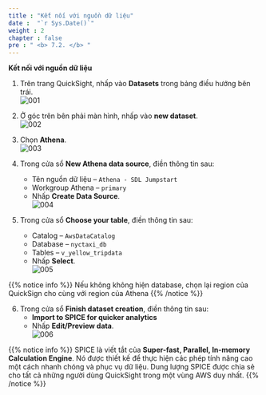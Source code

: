 ```yaml
---
title : "Kết nối với nguồn dữ liệu"
date :  "`r Sys.Date()`" 
weight : 2
chapter : false
pre : " <b> 7.2. </b> "
---
```


**Kết nối với nguồn dữ liệu**  
1. Trên trang QuickSight, nhấp vào **Datasets** trong bảng điều hướng bên trái.  
![001](../../../images/7.visualizing/7.2/001.png)

2. Ở góc trên bên phải màn hình, nhấp vào **new dataset**.  
![002](../../../images/7.visualizing/7.2/002.png)

3. Chọn **Athena**.  
![003](../../../images/7.visualizing/7.2/003.png)

4. Trong cửa sổ **New Athena data source**, điền thông tin sau:  
   - Tên nguồn dữ liệu – `Athena - SDL Jumpstart`  
   - Workgroup Athena – `primary`  
   - Nhấp **Create Data Source**.  
![004](../../../images/7.visualizing/7.2/004.png)

5. Trong cửa sổ **Choose your table**, điền thông tin sau:  
   - Catalog – `AwsDataCatalog`  
   - Database – `nyctaxi_db`  
   - Tables – `v_yellow_tripdata`  
   - Nhấp **Select**.  
![005](../../../images/7.visualizing/7.2/005.png)

{{% notice info %}}
Nếu không không hiện database, chọn lại region của QuickSign cho cùng với region của Athena
{{% /notice %}}

6. Trong cửa sổ **Finish dataset creation**, điền thông tin sau:  
   - **Import to SPICE for quicker analytics**  
   - Nhấp **Edit/Preview data**.  
![006](../../../images/7.visualizing/7.2/006.png)

{{% notice info %}}
SPICE là viết tắt của **Super-fast, Parallel, In-memory Calculation Engine**. Nó được thiết kế để thực hiện các phép tính nâng cao một cách nhanh chóng và phục vụ dữ liệu. Dung lượng SPICE được chia sẻ cho tất cả những người dùng QuickSight trong một vùng AWS duy nhất.
{{% /notice %}}